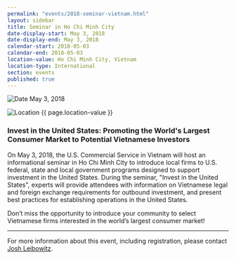 ```yaml
---
permalink: "events/2018-seminar-vietnam.html"
layout: sidebar
title: Seminar in Ho Chi Minh City
date-display-start: May 3, 2018
date-display-end: May 3, 2018
calendar-start: 2018-05-03
calendar-end: 2018-05-03
location-value: Ho Chi Minh City, Vietnam
location-type: International
section: events
published: true
---
```


![Date](https://google.github.io/material-design-icons/action/svg/design/ic_event_24px.svg "Date") May 3, 2018

![Location](http://google.github.io/material-design-icons/social/svg/design/ic_location_city_24px.svg "Location") {{ page.location-value }}

### Invest in the United States: Promoting the World's Largest Consumer Market to Potential Vietnamese Investors

On May 3, 2018, the U.S. Commercial Service in Vietnam will host an informational seminar in Ho Chi Minh City to introduce local firms to U.S. federal, state and local government programs designed to support investment in the United States. During the seminar, "Invest in the United States", experts will provide attendees with information on Vietnamese legal and foreign exchange requirements for outbound investment, and present best practices for establishing operations in the United States. 

Don’t miss the opportunity to introduce your community to select Vietnamese firms interested in the world’s largest consumer market!  

---

For more information about this event, including registration, please contact [Josh Leibowitz](mailto:Joshua.Leibowitz@trade.gov).
